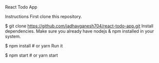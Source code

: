 React Todo App

Instructions
First clone this repository.

$ git clone https://github.com/jadhavganesh704/react-todo-app.git
Install dependencies. Make sure you already have nodejs & npm installed in your system.

$ npm install # or yarn
Run it

$ npm start # or yarn start